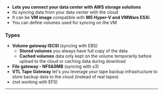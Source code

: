 

- **Lets you connect your data center with AWS storage solutions**
- Its syncing data from your data center with the cloud
- It can be **VM image** compatible with **MS Hyper\-V and VMWare ESXi**
- You can define volumes used for syncing on the VM

### Types

- **Volume gateway ISCSI** \(syncing with EBS\)
    - **Stored volumes**  you always have full copy of the data
    - **Cached volumes**  data only kept on the volume temporarily before upload to the cloud or caching data during download
- **File gateway \- NFS&SMB** \(syncing with s3\)
- **VTL  Tape Gateway**  let's you leverage your tape backup infrastructure to store backup data to the cloud \(instead of real tapes\)
- \(not working with EFS\)

---
